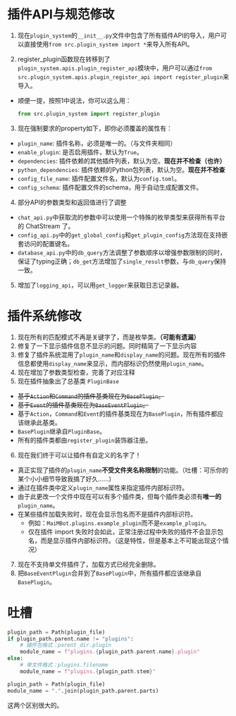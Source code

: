 # 插件API与规范修改

1. 现在`plugin_system`的`__init__.py`文件中包含了所有插件API的导入，用户可以直接使用`from src.plugin_system import *`来导入所有API。

2. register_plugin函数现在转移到了`plugin_system.apis.plugin_register_api`模块中，用户可以通过`from src.plugin_system.apis.plugin_register_api import register_plugin`来导入。
  - 顺便一提，按照1中说法，你可以这么用：
    ```python
    from src.plugin_system import register_plugin
    ```

3. 现在强制要求的property如下，即你必须覆盖的属性有：
  - `plugin_name`: 插件名称，必须是唯一的。（与文件夹相同）
  - `enable_plugin`: 是否启用插件，默认为`True`。
  - `dependencies`: 插件依赖的其他插件列表，默认为空。**现在并不检查（也许）**
  - `python_dependencies`: 插件依赖的Python包列表，默认为空。**现在并不检查**
  - `config_file_name`: 插件配置文件名，默认为`config.toml`。
  - `config_schema`: 插件配置文件的schema，用于自动生成配置文件。
4. 部分API的参数类型和返回值进行了调整
  - `chat_api.py`中获取流的参数中可以使用一个特殊的枚举类型来获得所有平台的 ChatStream 了。
  - `config_api.py`中的`get_global_config`和`get_plugin_config`方法现在支持嵌套访问的配置键名。
  - `database_api.py`中的`db_query`方法调整了参数顺序以增强参数限制的同时，保证了typing正确；`db_get`方法增加了`single_result`参数，与`db_query`保持一致。
5. 增加了`logging_api`，可以用`get_logger`来获取日志记录器。

# 插件系统修改
1. 现在所有的匹配模式不再是关键字了，而是枚举类。**（可能有遗漏）**
2. 修复了一下显示插件信息不显示的问题。同时精简了一下显示内容
3. 修复了插件系统混用了`plugin_name`和`display_name`的问题。现在所有的插件信息都使用`display_name`来显示，而内部标识仍然使用`plugin_name`。
4. 现在增加了参数类型检查，完善了对应注释
5. 现在插件抽象出了总基类 `PluginBase`
  - <del>基于`Action`和`Command`的插件基类现在为`BasePlugin`。</del>
  - <del>基于`Event`的插件基类现在为`BaseEventPlugin`。</del>
  - 基于`Action`，`Command`和`Event`的插件基类现在为`BasePlugin`，所有插件都应该继承此基类。
  - `BasePlugin`继承自`PluginBase`。
  - 所有的插件类都由`register_plugin`装饰器注册。
6. 现在我们终于可以让插件有自定义的名字了！
  - 真正实现了插件的`plugin_name`**不受文件夹名称限制**的功能。（吐槽：可乐你的某个小小细节导致我搞了好久……）
  - 通过在插件类中定义`plugin_name`属性来指定插件内部标识符。
  - 由于此更改一个文件中现在可以有多个插件类，但每个插件类必须有**唯一的**`plugin_name`。
  - 在某些插件加载失败时，现在会显示包名而不是插件内部标识符。
    - 例如：`MaiMBot.plugins.example_plugin`而不是`example_plugin`。
    - 仅在插件 import 失败时会如此，正常注册过程中失败的插件不会显示包名，而是显示插件内部标识符。（这是特性，但是基本上不可能出现这个情况）
7. 现在不支持单文件插件了，加载方式已经完全删除。
8. 把`BaseEventPlugin`合并到了`BasePlugin`中，所有插件都应该继承自`BasePlugin`。


# 吐槽
```python
plugin_path = Path(plugin_file)
if plugin_path.parent.name != "plugins":
    # 插件包格式：parent_dir.plugin
    module_name = f"plugins.{plugin_path.parent.name}.plugin"
else:
    # 单文件格式：plugins.filename
    module_name = f"plugins.{plugin_path.stem}"
```
```python
plugin_path = Path(plugin_file)
module_name = ".".join(plugin_path.parent.parts)
```
这两个区别很大的。